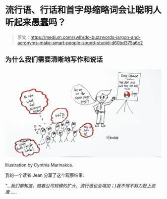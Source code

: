 # 流行语、行话和首字母缩略词会让聪明人听起来愚蠢吗？

> 原文：<https://medium.com/swlh/do-buzzwords-jargon-and-acronyms-make-smart-people-sound-stupid-d60bd375a6c2>

## 为什么我们需要清晰地写作和说话

![](img/0b223317139012aefb8b0f938039579c.png)

Illustration by Cynthia Marinakos.

我的一个读者 Jean 分享了这个观察结果:

*“…我们都知道，随着公司规模的扩大，流行语也会增加；)我不得不努力赶上进度……*